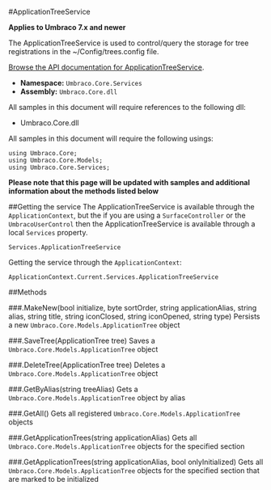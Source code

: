 #ApplicationTreeService

**Applies to Umbraco 7.x and newer**

The ApplicationTreeService is used to control/query the storage for tree registrations in the ~/Config/trees.config file.

[Browse the API documentation for ApplicationTreeService](https://our.umbraco.org/apidocs/csharp/api/Umbraco.Core.Services.ApplicationTreeService.html).

 * **Namespace:** `Umbraco.Core.Services` 
 * **Assembly:** `Umbraco.Core.dll`

All samples in this document will require references to the following dll:

* Umbraco.Core.dll

All samples in this document will require the following usings:
	
	using Umbraco.Core;
	using Umbraco.Core.Models;
	using Umbraco.Core.Services;

**Please note that this page will be updated with samples and additional information about the methods listed below**

##Getting the service
The ApplicationTreeService is available through the `ApplicationContext`, but the if you are using a `SurfaceController` or the `UmbracoUserControl` then the ApplicationTreeService is available through a local `Services` property.

	Services.ApplicationTreeService

Getting the service through the `ApplicationContext`:

	ApplicationContext.Current.Services.ApplicationTreeService

##Methods

###.MakeNew(bool initialize, byte sortOrder, string applicationAlias, string alias, string title, string iconClosed, string iconOpened, string type)
Persists a new `Umbraco.Core.Models.ApplicationTree` object

###.SaveTree(ApplicationTree tree)
Saves a `Umbraco.Core.Models.ApplicationTree` object

###.DeleteTree(ApplicationTree tree)
Deletes a `Umbraco.Core.Models.ApplicationTree` object 

###.GetByAlias(string treeAlias)
Gets a `Umbraco.Core.Models.ApplicationTree` object by alias

###.GetAll()
Gets all registered `Umbraco.Core.Models.ApplicationTree` objects

###.GetApplicationTrees(string applicationAlias)
Gets all `Umbraco.Core.Models.ApplicationTree` objects for the specified section

###.GetApplicationTrees(string applicationAlias, bool onlyInitialized)
Gets all `Umbraco.Core.Models.ApplicationTree` objects for the specified section that are marked to be initialized